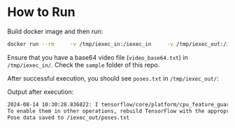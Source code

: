 # How to Run

Build docker image and then run:

```sh
docker run --rm     -v /tmp/iexec_in:/iexec_in     -v /tmp/iexec_out:/iexec_out     -e IEXEC_IN=/iexec_in     -e IEXEC_OUT=/iexec_out     first-iexec /iexec_in/video_base64.txt
```

Ensure that you have a base64 video file (`video_base64.txt`) in `/tmp/iexec_in/`. Check the `sample` folder of this repo.

After successful execution, you should see `poses.txt` in `/tmp/iexec_out/`:

Output after execution:

```sh
2024-08-14 10:30:28.836822: I tensorflow/core/platform/cpu_feature_guard.cc:193] This TensorFlow binary is optimized with oneAPI Deep Neural Network Library (oneDNN) to use the following CPU instructions in performance-critical operations:  AVX2 FMA
To enable them in other operations, rebuild TensorFlow with the appropriate compiler flags.
Pose data saved to /iexec_out/poses.txt
```